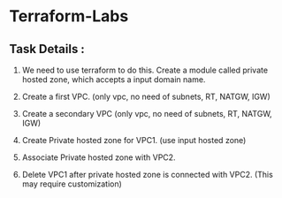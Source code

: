 # Terraform-Labs

## Task Details :

1. We need to use terraform to do this. Create a module called private hosted zone, which accepts a input domain name.

2. Create a first VPC. (only vpc, no need of subnets, RT, NATGW, IGW)

3. Create a secondary VPC (only vpc, no need of subnets, RT, NATGW, IGW)

4. Create Private hosted zone for VPC1. (use input hosted zone)

5. Associate Private hosted zone with VPC2.

6. Delete VPC1 after private hosted zone is connected with VPC2. (This may require customization)
